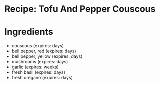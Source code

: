 Recipe: Tofu And Pepper Couscous
================================

Ingredients
===========

- couscous (expires: days)
- bell pepper, red (expires: days)
- bell pepper, yellow (expires: days)
- mushrooms (expires: days)
- garlic (expires: weeks)
- fresh basil (expires: days)
- fresh oregano (expires: days)
